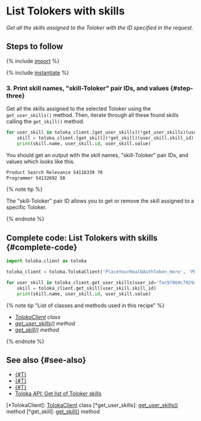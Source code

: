 # List Tolokers with skills

_Get all the skills assigned to the Toloker with the ID specified in the request._

## Steps to follow

{% include [import](../_includes/recipes/import.md) %}

{% include [instantiate](../_includes/recipes/instantiate.md) %}

### 3. Print skill names, "skill-Toloker" pair IDs, and values {#step-three}

Get all the skills assigned to the selected Toloker using the `get_user_skills()` method. Then, iterate through all these found skills calling the `get_skill()` method.

```python
for user_skill in toloka_client.[get_user_skills](*get_user_skills)(user_id='fac97860c7929add8048ed2ef63b66fd'):
    skill = toloka_client.[get_skill](*get_skill)(user_skill.skill_id)
    print(skill.name, user_skill.id, user_skill.value)
```

You should get an output with the skill names, "skill-Toloker" pair IDs, and values which looks like this.

```bash
Product Search Relevance 54116339 70
Programmer 54132692 50
```

{% note tip %}

The "skill-Toloker" pair ID allows you to get or remove the skill assigned to a specific Toloker.

{% endnote %}

## Complete code: List Tolokers with skills {#complete-code}

```python
import toloka.client as toloka

toloka_client = toloka.TolokaClient('PlaceYourRealOAuthToken_Here', 'PRODUCTION')

for user_skill in toloka_client.get_user_skills(user_id='fac97860c7929add8048ed2ef63b66fd'):
    skill = toloka_client.get_skill(user_skill.skill_id)
    print(skill.name, user_skill.id, user_skill.value)
```

{% note tip "List of classes and methods used in this recipe" %}

- _[TolokaClient](../reference/toloka.client.TolokaClient.md) class_
- _[get_user_skills()](../reference/toloka.client.TolokaClient.get_user_skills.md) method_
- _[get_skill()](../reference/toloka.client.TolokaClient.get_skill.md) method_

{% endnote %}

## See also {#see-also}

- [{#T}](../../guide/concepts/overview.md)
- [{#T}](./learn-basics.md)
- [{#T}](./use-cases.md)
- [Toloka API: Get list of Toloker skills](https://toloka.ai/docs/api/api-reference/#get-/user-skills)

[*TolokaClient]: [TolokaClient](../reference/toloka.client.TolokaClient.md) class
[*get_user_skills]: [get_user_skills()](../reference/toloka.client.TolokaClient.get_user_skills.md) method
[*get_skill]: [get_skill()](../reference/toloka.client.TolokaClient.get_skill.md) method